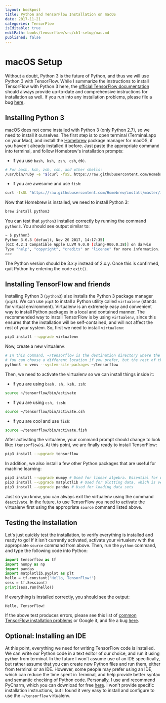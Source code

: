 ```yaml
---
layout: bookpost
title: Python and TensorFlow Installation on macOS
date: 2017-11-21
categories: TensorFlow
isEditable: true
editPath: books/tensorflow/src/ch1-setup/mac.md
published: false
---
```


# macOS Setup

Without a doubt, Python 3 is the future of Python, and thus we will use Python 3 with TensorFlow. While I summarize the instructions to install TensorFlow with Python 3 here, the [official TensorFlow documentation](https://www.tensorflow.org/install/install_mac) should always provide up-to-date and comprehensive instructions for installation as well. If you run into any installation problems, please file a bug [here](https://github.com/donald-pinckney/donald-pinckney.github.io/issues/new?labels=Installation%20problem,TensorFlow).

## Installing Python 3

macOS does not come installed with Python 3 (only Python 2.7), so we need to install it ourselves. The first step is to open terminal (Terminal.app on your Mac), and install the [Homebrew](https://brew.sh) package manager for macOS, if you haven't already installed it before. Just paste the appropriate command into terminal, and follow Homebrew's installation prompts:

* If you use `bash, ksh, zsh, csh`, etc.

```bash
# For bash, ksh, zsh, csh, and other shells:
/usr/bin/ruby -e "$(curl -fsSL https://raw.githubusercontent.com/Homebrew/install/master/install)"
```

* If you are awesome and use `fish`:
  
```bash
curl -fsSL "https://raw.githubusercontent.com/Homebrew/install/master/install" | /usr/bin/ruby
```

Now that Homebrew is installed, we need to install Python 3:

```bash
brew install python3
```

You can test that `python3` installed correctly by running the command `python3`. You should see output similar to:

```bash
~ $ python3
Python 3.6.3 (default, Nov 20 2017, 14:17:35)
[GCC 4.2.1 Compatible Apple LLVM 9.0.0 (clang-900.0.38)] on darwin
Type "help", "copyright", "credits" or "license" for more information.
>>>
```

The Python version should be 3.x.y instead of 2.x.y. Once this is confirmed, quit Python by entering the code `exit()`.

## Installing TensorFlow and friends

Installing Python 3 (`python3`) also installs the Python 3 package manager (`pip3`). We can use `pip3` to install a Python utility called `virtualenv` (stands for virtual environment). Virtualenv is an extremely easy and convenient way to install Python packages in a local and contained manner. The recommended way to install TensorFlow is by using `virtualenv`, since this ensures that the installation will be self-contained, and will not affect the rest of your system. So, first we need to install `virtualenv`:

```bash
pip3 install --upgrade virtualenv
```

Now, create a new virtualenv:

```bash
# In this command, ~/tensorflow is the destination directory where the virtualenv will be created.
# You can choose a different location if you prefer, but the rest of the installation tutorial will assume ~/tensorflow
python3 -m venv --system-site-packages ~/tensorflow
```

Then, we need to activate the virtualenv so we can install things inside it:

* If you are using `bash, sh, ksh, zsh`:

```bash
source ~/tensorflow/bin/activate
```

* If you are using `csh, tcsh`:

```bash
source ~/tensorflow/bin/activate.csh
```

* If you are cool and use `fish`:

```bash
source ~/tensorflow/bin/activate.fish
```

After activating the virtualenv, your command prompt should change to look like: `(tensorflow)$`. At this point, we are finally ready to install TensorFlow:

```bash
pip3 install --upgrade tensorflow
```

In addition, we also install a few other Python packages that are useful for machine learning:

```bash
pip3 install --upgrade numpy # Used for linear algebra. Essential for using TensorFlow
pip3 install --upgrade matplotlib # Used for plotting data, which is very useful for machine learning
pip3 install --upgrade pandas # Used for loading data sets
```

Just so you know, you can always exit the virtualenv using the command `deactivate`. In the future, to use TensorFlow you need to activate the virtualenv first using the appropriate `source` command listed above.

## Testing the installation

Let's just quickly test the installation, to verify everything is installed and ready to go! If it isn't currently activated, activate your virtualenv with the appropriate `source` command from above. Then, run the `python` command, and type the following code into Python:

```python
import tensorflow as tf
import numpy as np
import pandas
import matplotlib.pyplot as plt
hello = tf.constant('Hello, TensorFlow!')
sess = tf.Session()
print(sess.run(hello))
```

If everything is installed correctly, you should see the output:

```
Hello, TensorFlow!
```

If the above test produces errors, please see this list of [common TensorFlow installation problems](https://www.tensorflow.org/install/install_mac#common_installation_problems) or Google it, and file a bug [here](https://github.com/donald-pinckney/donald-pinckney.github.io/issues/new?labels=Installation%20problem,Duplicate&title=Installation%20error%20on%20macOS).

## Optional: Installing an IDE

At this point, everything we need for writing TensorFlow code is installed. We can write our Python code in a text editor of our choice, and run it using `python` from terminal. In the future I won't assume use of an IDE specifically, but rather assume that you can create new Python files and run them, either from terminal or an IDE. However, some people may prefer using an IDE, which can reduce the time spent in Terminal, and help provide better syntax and semantic checking of Python code. Personally, I use and recommend PyCharm, which you can download for free [here](https://www.jetbrains.com/pycharm/download/#section=mac). I won't provide specific installation instructions, but I found it very easy to install and configure to use the `~/tensorflow` virtualenv.
